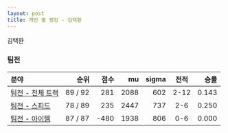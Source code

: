 ```yaml
---
layout: post
title: 개인 별 랭킹 - 김택환
---
```


김택환


### 팀전

| 분야 | 순위 | 점수 | mu | sigma | 전적 | 승률 |
|:---|---:|---:|---:|---:|:---:|---:|
| [팀전 - 전체 트랙](../team-full) | 89 / 92 | 281 | 2088 | 602 | 2-12 | 0.143 |
| [팀전 - 스피드](../team-speed) | 78 / 89 | 235 | 2447 | 737 | 2-6 | 0.250 |
| [팀전 - 아이템](../team-item) | 87 / 87 | -480 | 1938 | 806 | 0-6 | 0.000 |
